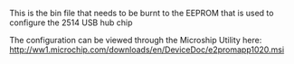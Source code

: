 This is the bin file that needs to be burnt to the EEPROM that is used to configure the 2514 USB hub chip

The configuration can be viewed through the Microship Utility here:
http://ww1.microchip.com/downloads/en/DeviceDoc/e2promapp1020.msi 